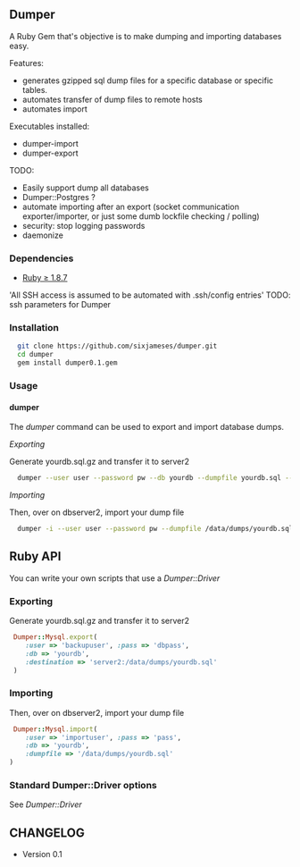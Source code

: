 ## Dumper
A Ruby Gem that's objective is to make dumping and importing databases easy.

Features:
* generates gzipped sql dump files for a specific database or specific tables.
* automates transfer of dump files to remote hosts
* automates import

Executables installed:
* dumper-import
* dumper-export

TODO:
* Easily support dump all databases
* Dumper::Postgres ?
* automate importing after an export (socket communication exporter/importer, or just some dumb lockfile checking / polling)
* security: stop logging passwords
* daemonize 

### Dependencies
* [Ruby &#8805; 1.8.7](http://www.ruby-lang.org/en/downloads/)


'All SSH access is assumed to be automated with .ssh/config entries'
TODO: ssh parameters for Dumper

### Installation
```sh
  git clone https://github.com/sixjameses/dumper.git
  cd dumper
  gem install dumper0.1.gem
```
### Usage

#### dumper

The *dumper* command can be used to export and import database dumps.

*Exporting*

Generate yourdb.sql.gz and transfer it to server2

```sh
  dumper --user user --password pw --db yourdb --dumpfile yourdb.sql --destination dbserver2:/data/dumps/
```

*Importing*

Then, over on dbserver2, import your dump file
```sh
  dumper -i --user user --password pw --dumpfile /data/dumps/yourdb.sql
```

## Ruby API

You can write your own scripts that use a *Dumper::Driver*

### Exporting

Generate yourdb.sql.gz and transfer it to server2
```ruby
 Dumper::Mysql.export( 
    :user => 'backupuser', :pass => 'dbpass',
    :db => 'yourdb', 
    :destination => 'server2:/data/dumps/yourdb.sql'
 )
```

### Importing

Then, over on dbserver2, import your dump file
```rb
 Dumper::Mysql.import( 
    :user => 'importuser', :pass => 'pass',
    :db => 'yourdb', 
    :dumpfile => '/data/dumps/yourdb.sql'
)
```

### Standard Dumper::Driver options

See *Dumper::Driver*
  
  
## CHANGELOG

* Version 0.1
